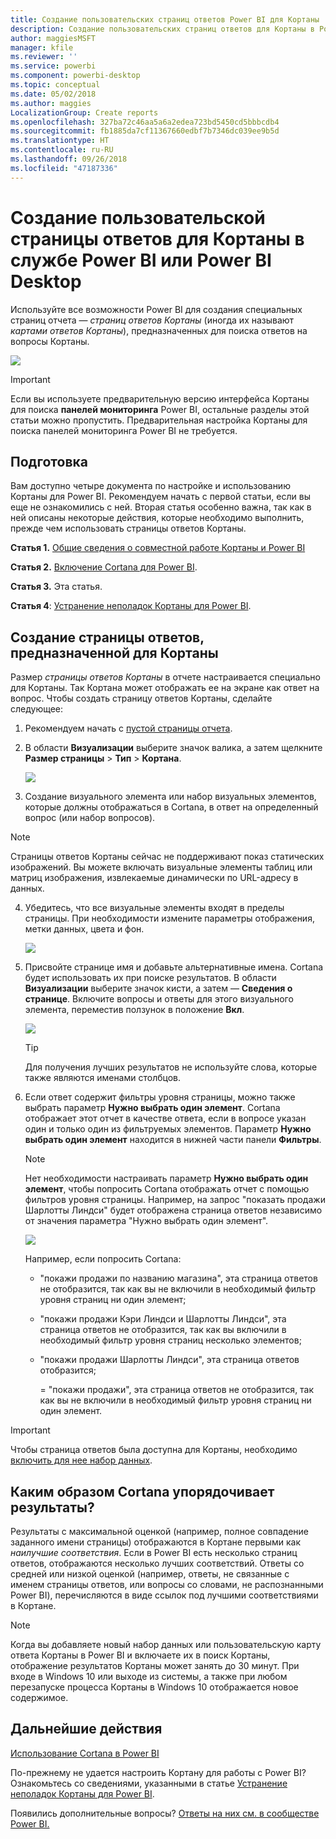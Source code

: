 ```yaml
---
title: Создание пользовательских страниц ответов Power BI для Кортаны
description: Создание пользовательских страниц ответов для Кортаны в Power BI
author: maggiesMSFT
manager: kfile
ms.reviewer: ''
ms.service: powerbi
ms.component: powerbi-desktop
ms.topic: conceptual
ms.date: 05/02/2018
ms.author: maggies
LocalizationGroup: Create reports
ms.openlocfilehash: 327ba72c46aa5a6a2edea723bd5450cd5bbbcdb4
ms.sourcegitcommit: fb1885da7cf11367660edbf7b7346dc039ee9b5d
ms.translationtype: HT
ms.contentlocale: ru-RU
ms.lasthandoff: 09/26/2018
ms.locfileid: "47187336"
---
```

# <a name="use-power-bi-service-or-power-bi-desktop-to-create-a-custom-answer-page-for-cortana"></a>Создание пользовательской страницы ответов для Кортаны в службе Power BI или Power BI Desktop
Используйте все возможности Power BI для создания специальных страниц отчета — *страниц ответов Кортаны* (иногда их называют *картами ответов Кортаны*), предназначенных для поиска ответов на вопросы Кортаны.

![](media/service-cortana-answer-cards/power-bi-cortana.png)

> [!IMPORTANT]
> Если вы используете предварительную версию интерфейса Кортаны для поиска **панелей мониторинга** Power BI, остальные разделы этой статьи можно пропустить. Предварительная настройка Кортаны для поиска панелей мониторинга Power BI не требуется.
> 
> 

## <a name="before-you-begin"></a>Подготовка
Вам доступно четыре документа по настройке и использованию Кортаны для Power BI. Рекомендуем начать с первой статьи, если вы еще не ознакомились с ней. Вторая статья особенно важна, так как в ней описаны некоторые действия, которые необходимо выполнить, прежде чем использовать страницы ответов Кортаны.

**Статья 1.** [Общие сведения о совместной работе Кортаны и Power BI](service-cortana-intro.md)

**Статья 2.** [Включение Cortana для Power BI](service-cortana-enable.md).

**Статья 3.** Эта статья.

**Статья 4**: [Устранение неполадок Кортаны для Power BI](service-cortana-troubleshoot.md).

## <a name="create-a-cortana-answer-page-designed-specifically-for-cortana"></a>Создание страницы ответов, предназначенной для Кортаны
Размер *страницы ответов Кортаны* в отчете настраивается специально для Кортаны. Так Кортана может отображать ее на экране как ответ на вопрос. Чтобы создать страницу ответов Кортаны, сделайте следующее:

1. Рекомендуем начать с [пустой страницы отчета](power-bi-report-add-page.md).
2. В области **Визуализации** выберите значок валика, а затем щелкните **Размер страницы** > **Тип** > **Кортана**.
   
    ![](media/service-cortana-answer-cards/pbi-cortana-page-size-new.png)
3. Создание визуального элемента или набор визуальных элементов, которые должны отображаться в Cortana, в ответ на определенный вопрос (или набор вопросов).

> [!NOTE]
> Страницы ответов Кортаны сейчас не поддерживают показ статических изображений. Вы можете включать визуальные элементы таблиц или матриц изображения, извлекаемые динамически по URL-адресу в данных. 
> 
> 

4. Убедитесь, что все визуальные элементы входят в пределы страницы. При необходимости измените параметры отображения, метки данных, цвета и фон.  
   
    ![](media/service-cortana-answer-cards/pbi_cortana_modify-new.png)
5. Присвойте странице имя и добавьте альтернативные имена. Cortana будет использовать их при поиске результатов. В области **Визуализации** выберите значок кисти, а затем — **Сведения о странице**. Включите вопросы и ответы для этого визуального элемента, переместив ползунок в положение **Вкл**.
   
    ![](media/service-cortana-answer-cards/pbi_cortana_names-newer.png)
   
   > [!TIP]
   > Для получения лучших результатов не используйте слова, которые также являются именами столбцов.
   > 
   > 
6. Если ответ содержит фильтры уровня страницы, можно также выбрать параметр **Нужно выбрать один элемент**. Cortana отображает этот отчет в качестве ответа, если в вопросе указан один и только один из фильтруемых элементов. Параметр **Нужно выбрать один элемент** находится в нижней части панели **Фильтры**.
   
   > [!NOTE]
   > Нет необходимости настраивать параметр **Нужно выбрать один элемент**, чтобы попросить Cortana отображать отчет с помощью фильтров уровня страницы. Например, на запрос "показать продажи Шарлотты Линдси" будет отображена страница ответов независимо от значения параметра "Нужно выбрать один элемент".
   > 
   > 
   
     ![](media/service-cortana-answer-cards/pbi-cortana-single-selection-new.png)
   
      Например, если попросить Cortana:
   
   * "покажи продажи по названию магазина", эта страница ответов не отобразится, так как вы не включили в необходимый фильтр уровня страниц ни один элемент;
   * "покажи продажи Кэри Линдси и Шарлотты Линдси", эта страница ответов не отобразится, так как вы включили в необходимый фильтр уровня страниц несколько элементов;
   * "покажи продажи Шарлотты Линдси", эта страница ответов отобразится;
     
     = "покажи продажи", эта страница ответов не отобразится, так как вы не включили в необходимый фильтр уровня страниц ни один элемент.

> [!IMPORTANT]
> Чтобы страница ответов была доступна для Кортаны, необходимо [включить для нее набор данных](service-cortana-enable.md).
> 
> 

## <a name="how-does-cortana-order-the-results"></a>Каким образом Cortana упорядочивает результаты?
Результаты с максимальной оценкой (например, полное совпадение заданного имени страницы) отображаются в Кортане первыми как *наилучшие соответствия*. Если в Power BI есть несколько страниц ответов, отображаются несколько лучших соответствий. Ответы со средней или низкой оценкой (например, ответы, не связанные с именем страницы ответов, или вопросы со словами, не распознанными Power BI), перечисляются в виде ссылок под лучшими соответствиями в Кортане.

> [!NOTE]
> Когда вы добавляете новый набор данных или пользовательскую карту ответа Кортаны в Power BI и включаете их в поиск Кортаны, отображение результатов Кортаны может занять до 30 минут. При входе в Windows 10 или выходе из системы, а также при любом перезапуске процесса Кортаны в Windows 10 отображается новое содержимое.
> 
> 

## <a name="next-steps"></a>Дальнейшие действия
[Использование Cortana в Power BI](service-cortana-intro.md)

По-прежнему не удается настроить Кортану для работы с Power BI?  Ознакомьтесь со сведениями, указанными в статье [Устранение неполадок Кортаны для Power BI](service-cortana-troubleshoot.md).

Появились дополнительные вопросы? [Ответы на них см. в сообществе Power BI.](http://community.powerbi.com/)

